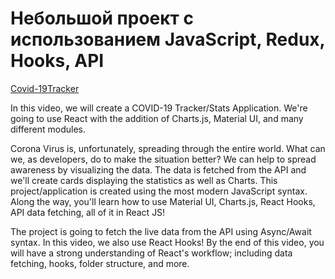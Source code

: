 # Небольшой проект с использованием JavaScript, Redux, Hooks, API

[Covid-19Tracker](https://covid-19-tracker-app-live.netlify.app)

In this video, we will create a COVID-19 Tracker/Stats Application. We're going to use React with the addition of Charts.js, Material UI, and many different modules.

Corona Virus is, unfortunately, spreading through the entire world. What can we, as developers, do to make the situation better? We can help to spread awareness by visualizing the data. The data is fetched from the API and we'll create cards displaying the statistics as well as Charts. This project/application is created using the most modern JavaScript syntax. Along the way, you'll learn how to use Material UI, Charts.js, React Hooks, API data fetching, all of it in React JS!

The project is going to fetch the live data from the API using Async/Await syntax. In this video, we also use React Hooks! By the end of this video, you will have a strong understanding of React's workflow; including data fetching, hooks, folder structure, and more.
